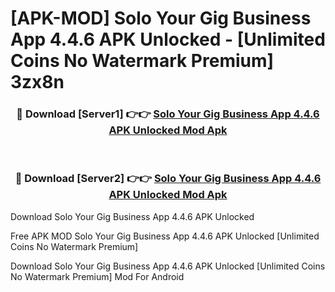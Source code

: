 # [APK-MOD] Solo  Your Gig Business App 4.4.6 APK Unlocked - [Unlimited Coins No Watermark Premium] 3zx8n



<div align="center">
<h3>🔴 Download [Server1] 👉👉 <a href="https://momento.my/?title=Solo__Your_Gig_Business_App_4.4.6_APK_Unlocked">Solo  Your Gig Business App 4.4.6 APK Unlocked Mod Apk</a></h3><br>

<h3>🔴 Download [Server2] 👉👉 <a href="https://momento.my/?title=Solo__Your_Gig_Business_App_4.4.6_APK_Unlocked">Solo  Your Gig Business App 4.4.6 APK Unlocked Mod Apk</a></h3>
</div>



Download Solo  Your Gig Business App 4.4.6 APK Unlocked 

Free APK MOD Solo  Your Gig Business App 4.4.6 APK Unlocked [Unlimited Coins No Watermark Premium]

Download Solo  Your Gig Business App 4.4.6 APK Unlocked [Unlimited Coins No Watermark Premium] Mod For Android
